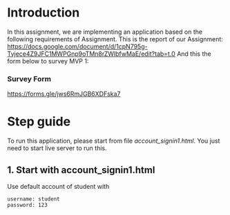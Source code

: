 # Introduction
In this assignment, we are implementing an application based on the following requirements of Assignment.
This is the report of our Assignment: https://docs.google.com/document/d/1cpN795g-Tvjece4Z9JFC1MWPGnp9oTMn8rZWlbfwMaE/edit?tab=t.0
And this the form below to survey MVP 1:
### Survey Form
https://forms.gle/jws6RmJGB6XDFska7

# Step guide
To run this application, please start from file _account_signin1.html_.
You just need to start live server to run this.

## 1. Start with account_signin1.html
Use default account of student with 

```
username: student
password: 123
```
